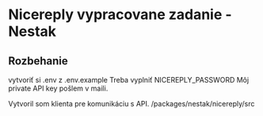 # Nicereply vypracovane zadanie - Nestak

## Rozbehanie
vytvoriť si .env z .env.example
Treba vyplniť NICEREPLY_PASSWORD
Môj private API key pošlem v maili.

Vytvoril som klienta pre komunikáciu s API.
/packages/nestak/nicereply/src
